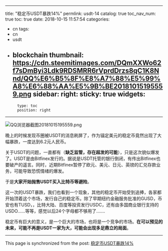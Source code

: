 
---
title: "稳定币USDT暴跌14%"
permlink: usdt-14
catalog: true
toc_nav_num: true
toc: true
date: 2018-10-15 11:57:54
categories:
- cn
tags:
- cn
- usdt
- blockchain
thumbnail: https://cdn.steemitimages.com/DQmXXWo62f7sDmByi3Ldk9RDSMRR6rVprdDrzs8qC1K8Nnd/QQ%E6%B5%8F%E8%A7%88%E5%99%A8%E6%88%AA%E5%9B%BE20181015195559.png
sidebar:
    right:
        sticky: true
widgets:
    -
        type: toc
        position: right
---


![QQ浏览器截图20181015195559.png](https://cdn.steemitimages.com/DQmXXWo62f7sDmByi3Ldk9RDSMRR6rVprdDrzs8qC1K8Nnd/QQ%E6%B5%8F%E8%A7%88%E5%99%A8%E6%88%AA%E5%9B%BE20181015195559.png)

晚上的时候发现币圈被USDT的消息刷屏了，作为锚定美元的稳定币竟然出现了大幅暴跌，一度达到6.2元人民币。

关于USDT的问题，一直都有（**缺乏监管，存在超发的可能**），只是这次貌似爆发了。USDT是由Bitfinex发行的。据说是USDT托管的银行倒闭，有传出Bitfinex也要破产的遥言。同时，近期Bitfinex暂停了欧元、美元、日元、英镑的汇兑存款业务，可能导致恐慌情绪的爆发。

于是**大家开始抛售USDT买入比特币等避险**。

这一次的USDT暴跌，我们也看到一个现象，其他的稳定币开始受到追捧，各家都开始顶着这个市场，发行自己的稳定币。除了早期纽约金融服务批准的GUSD，币安也有TUSD，，比特大陆、百度等投资发行USDC，还有由多国商业银行支持的USDO......等等，感觉以后24个字母都不够用了.......

稳定币有巨大的意义，是一个巨大的市场，也将是一个竞争的市场。**在可以预见的未来，可能不再是USDT一家为大，可能会出现多足鼎立的局面**。

- - -

This page is synchronized from the post: [稳定币USDT暴跌14%](https://steemit.com/@yellowbird/usdt-14)
